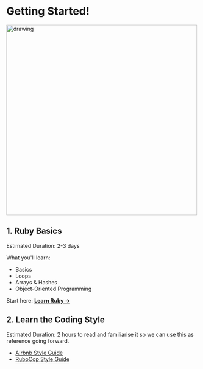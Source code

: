 # Getting Started!
<img src="https://user-images.githubusercontent.com/333233/108622286-a4142280-742f-11eb-9a68-ff8847dfde51.png" alt="drawing" width="500"/>


## 1. Ruby Basics
Estimated Duration: 2-3 days

What you'll learn:
* Basics
* Loops
* Arrays & Hashes
* Object-Oriented Programming

Start here: **[Learn Ruby &rarr;](https://www.codecademy.com/learn/learn-ruby)**


## 2. Learn the Coding Style
Estimated Duration: 2 hours to read and familiarise it so we can use this as reference going forward.

* [Airbnb Style Guide](https://github.com/airbnb/ruby)
* [RuboCop Style Guide](https://github.com/rubocop-hq/ruby-style-guide)
